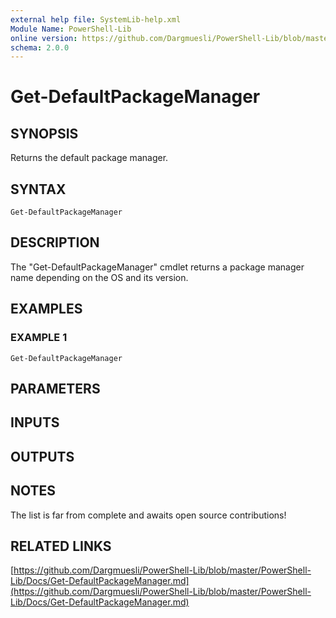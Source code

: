 ```yaml
---
external help file: SystemLib-help.xml
Module Name: PowerShell-Lib
online version: https://github.com/Dargmuesli/PowerShell-Lib/blob/master/PowerShell-Lib/Docs/Get-DefaultPackageManager.md
schema: 2.0.0
---
```


# Get-DefaultPackageManager

## SYNOPSIS
Returns the default package manager.

## SYNTAX

```
Get-DefaultPackageManager
```

## DESCRIPTION
The "Get-DefaultPackageManager" cmdlet returns a package manager name depending on the OS and its version.

## EXAMPLES

### EXAMPLE 1
```
Get-DefaultPackageManager
```

## PARAMETERS

## INPUTS

## OUTPUTS

## NOTES
The list is far from complete and awaits open source contributions!

## RELATED LINKS

[https://github.com/Dargmuesli/PowerShell-Lib/blob/master/PowerShell-Lib/Docs/Get-DefaultPackageManager.md](https://github.com/Dargmuesli/PowerShell-Lib/blob/master/PowerShell-Lib/Docs/Get-DefaultPackageManager.md)

